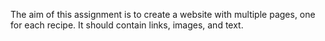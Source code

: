The aim of this assignment is to create a website with multiple pages, one for each recipe. It should contain links, images, and text.